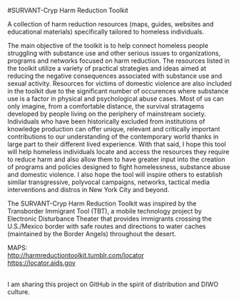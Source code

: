 #SURVANT-Cryp Harm Reduction Toolkit

A collection of harm reduction resources (maps, guides, websites and educational materials) specifically tailored to homeless individuals.<br>

The main objective of the toolkit is to help connect homeless people struggling with substance use and other serious issues to organizations, programs and networks focused on harm reduction. The resources listed in the toolkit utilize a variety of practical strategies and ideas aimed at reducing the negative consequences associated with substance use and sexual activity. Resources for victims of domestic violence are also included in the toolkit due to the significant number of occurences where substance use is a factor in physical and psychological abuse cases. Most of us can only imagine, from a comfortable distance, the survival stratagems developed by people living on the periphery of mainstream society. Individuals who have been historically excluded from institutions of knowledge production can offer unique, relevant and critically important contributions to our understanding of the contemporary world thanks in large part to their different lived experience. With that said, I hope this tool will help homeless individuals locate and access the resources they require to reduce harm and also allow them to have greater input into the creation of programs and policies designed to fight homelessness, substance abuse and domestic violence. I also hope the tool will inspire others to establish similar transgressive, polyvocal campaigns, networks, tactical media interventions and distros in New York City and beyond.<br>

The SURVANT-Cryp Harm Reduction Toolkit was inspired by the Transborder Immigrant Tool (TBT), a mobile technology project by Electronic Disturbance Theater that provides immigrants crossing the U.S./Mexico border with safe routes and directions to water caches (maintained by the Border Angels) throughout the desert.<br>

MAPS:<br>
http://harmreductiontoolkit.tumblr.com/locator<br>
https://locator.aids.gov<br><br>

I am sharing this project on GitHub in the spirit of distribution and DIWO culture.




